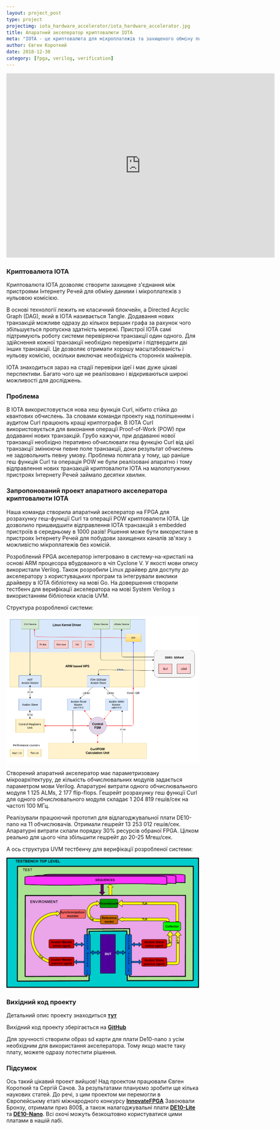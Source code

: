 ```yaml
---
layout: project_post
type: project
projectimg: iota_hardware_accelerator/iota_hardware_accelerator.jpg
title: Апаратний акселератор криптовалюти IOTA
meta: "IOTA - це криптовалюта для мікроплатежів та захищеного обміну повідомленнями у пристроях Інтернету Речей. Ми розробили апаратний акселератор на FPGA, що дозволяє пришвидшити відправлення IOTA транзакцій у 1000 разів порівняно з програмною реалізацією"
author: Євген Короткий
date: 2018-12-30
category: [fpga, verilog, verification]
---
```


<iframe src="https://www.youtube.com/embed/JJRlwTJHBCg" width="700" height="480" frameborder="0" allowfullscreen=""> </iframe>

### Криптовалюта IOTA

Криптовалюта IOTA дозволяє створити захищене з'єднання між пристроями Інтернету Речей для обміну даними і мікроплатежів з нульовою комісією.

В основі технології лежить не класичний блокчейн, а Directed Acyclic Graph (DAG), який в IOTA називається Tangle. Додавання нових транзакцій можливе одразу до кількох вершин графа за рахунок чого збільшується пропускна здатність мережі. Пристрої IOTA самі підтримують роботу системи перевіряючи транзакції один одного. Для здійснення кожної транзакції необхідно перевірити і підтвердити дві інших транзакції. Це дозволяє отримати хорошу масштабованість і нульову комісію, оскільки виключає необхідність сторонніх майнерів.

IOTA знаходиться зараз на стадії перевірки ідеї і має дуже цікаві перспективи. Багато чого ще не реалізовано і відкриваються широкі можливості для досліджень.

### Проблема

В IOTA використовується нова хеш функція Curl, нібито стійка до квантових обчислень. За словами команди проекту над поліпшенням і аудитом Curl працюють кращі криптографи. В IOTA Curl використовується для виконання операції Proof-of-Work (POW) при додаванні нових транзакцій. Грубо кажучи, при додаванні нової транзакції необхідно ітеративно обчислювати геш функцію Curl від цієї транзакції змінюючи певне поле транзакції, доки результат обчислень не задовольнить певну умову. Проблема полягала у тому, що раніше геш функція Curl та операція POW не були реалізовані апаратно і тому відправлення нових транзакцій криптовалюти IOTA на малопотужних пристроях Інтернету Речей займало десятки хвилин.

### Запропонований проект апаратного акселератора криптовалюти IOTA

Наша команда створила апаратний акселератор на FPGA для розрахунку геш-функції Curl та операції POW криптовалюти IOTA. Це дозволило пришвидшити відправлення IOTA транзакцій з embedded пристроїв в середньому в 1000 разів! Рішення може бути використане в пристроях Інтернету Речей для побудови захищених каналів зв'язку з можливістю мікроплатежів без комісій.

Розроблений FPGA акселератор інтегровано в систему-на-кристалі на основі ARM процеcора вбудованого в чіп Cyclone V. У якості мови опису використали Verilog. Також розробили Linux драйвер для доступу до акселератору з користувацьких програм та інтегрували виклики драйверу в IOTA бібліотеку на мові Go. На довершення створили тестбенч для верифікації акселератора на мові System Verilog з використанням бібліотеки класів UVM.

Структура розробленої системи:

![](/img/projects/iota_hardware_accelerator/pow_accelerator.png)

Створений апаратний акселератор має параметризовану мікроархітектуру, де кількість обчислювальних модулів задається параметром мови Verilog. Апаратурні витрати одного обчислювального модуля 1 125 ALMs, 2 177 flip-flops. Гешрейт розрахунку геш функції Curl для одного обчислювального модуля складає 1 204 819 гешів/сек на частоті 100 МГц.

Реалізували працюючий прототип для відлагоджувальної плати DE10-nano на 11 обчислювачів. Отримали гешрейт 13 253 012 гешів/сек. Апаратурні витрати склали порядку 30% ресурсів обраної FPGA. Цілком реально для цього чіпа збільшити гешрейт до 20-25 Мгеш/сек.

А ось структура UVM тестбенчу для верифікації розробленої системи:

![](/img/projects/iota_hardware_accelerator/uvm_tb.png)

### Вихідний код проекту

Детальний опис проекту знаходиться **[тут](http://www.innovatefpga.com/cgi-bin/innovate/teams.pl?Id=EM080)**

Вихідний код проекту зберігається на **[GitHub](https://github.com/LampaLab/iota_fpga)**

Для зручності створили образ sd карти для плати De10-nano з усім необхідним для використання акселератора. Тому якщо маєте таку плату, можете одразу потестити рішення.

### Підсумок

Ось такий цікавий проект вийшов! Над проектом працювали Євген Короткий та Сергій Сачов. За результатами плануємо зробити ще кілька наукових статей. До речі, з цим проектом ми перемогли в Європейськму етапі міжнародного конкурсу **[InnovateFPGA](http://www.innovatefpga.com/)** Завоювали Бронзу, отримали приз 800$, а також налагоджувальні плати **[DE10-Lite](https://www.terasic.com.tw/cgi-bin/page/archive.pl?Language=English&No=1021)** та **[DE10-Nano](https://www.terasic.com.tw/cgi-bin/page/archive.pl?Language=English&No=1046)**. Всі охочі можуть безкоштовно користуватися цими платами в нашій лабі.
